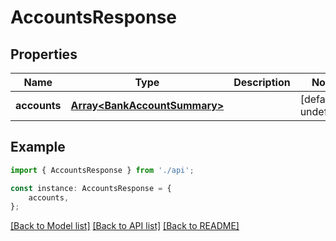 # AccountsResponse


## Properties

Name | Type | Description | Notes
------------ | ------------- | ------------- | -------------
**accounts** | [**Array&lt;BankAccountSummary&gt;**](BankAccountSummary.md) |  | [default to undefined]

## Example

```typescript
import { AccountsResponse } from './api';

const instance: AccountsResponse = {
    accounts,
};
```

[[Back to Model list]](../README.md#documentation-for-models) [[Back to API list]](../README.md#documentation-for-api-endpoints) [[Back to README]](../README.md)
